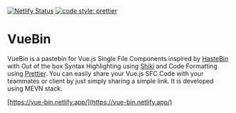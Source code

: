 [![Netlify Status](https://api.netlify.com/api/v1/badges/0045af1c-d96f-4a7e-bffd-8deb65785b36/deploy-status)](https://app.netlify.com/sites/vue-bin/deploys) [![code style: prettier](https://img.shields.io/badge/code_style-prettier-ff69b4.svg?style=flat-square)](https://github.com/prettier/prettier)
# VueBin

VueBin is a pastebin for Vue.js Single File Components inspired by [HasteBin](https://hastebin.com/) with Out of the box Syntax Highlighting using [Shiki](https://shiki.matsu.io/) and Code Formatting using [Prettier](https://prettier.io/). You can easily share your Vue.js SFC Code with your teammates or client by just simply sharing a simple link. It is developed using MEVN stack.

[https://vue-bin.netlify.app/](https://vue-bin.netlify.app/)

<br />
